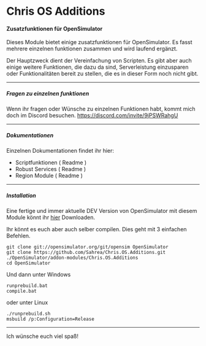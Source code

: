 # Chris OS Additions
#### Zusatzfunktionen für OpenSimulator

Dieses Module bietet einige zusatzfunktionen für OpenSimulator.
Es fasst mehrere einzelnen funktionen zusammen und wird laufend ergänzt.

Der Hauptzweck dient der Vereinfachung von Scripten. Es gibt aber auch einige weitere Funktionen, die dazu da sind, Serverleistung einzusparen oder Funktionalitäten bereit zu stellen, die es in dieser Form noch nicht gibt.

----

##### Fragen zu einzelnen funktionen

Wenn ihr fragen oder Wünsche zu einzelnen Funktionen habt, kommt mich doch im Discord besuchen. https://discord.com/invite/9jPSWRahgU

----

##### Dokumentationen

Einzelnen Dokumentationen findet ihr hier:

- Scriptfunktionen ( Readme )
- Robust Services ( Readme )
- Region Module ( Readme )

----

##### Installation

Eine fertige und immer aktuelle DEV Version von OpenSimulator mit diesem Module könnt ihr [hier](https://files.clatza.dev/OpenSim/OpenSimulator.zip "hier") Downloaden.


Ihr könnt es euch aber auch selber compilen.
Dies geht mit 3 einfachen Befehlen.

    git clone git://opensimulator.org/git/opensim OpenSimulator
    git clone https://github.com/Sahrea/Chris.OS.Additions.git ./OpenSimulator/addon-modules/Chris.OS.Additions
    cd OpenSimulator

Und dann unter Windows

    runprebuild.bat
    compile.bat

oder unter Linux

    ./runprebuild.sh
    msbuild /p:Configuration=Release

----
Ich wünsche euch viel spaß!
